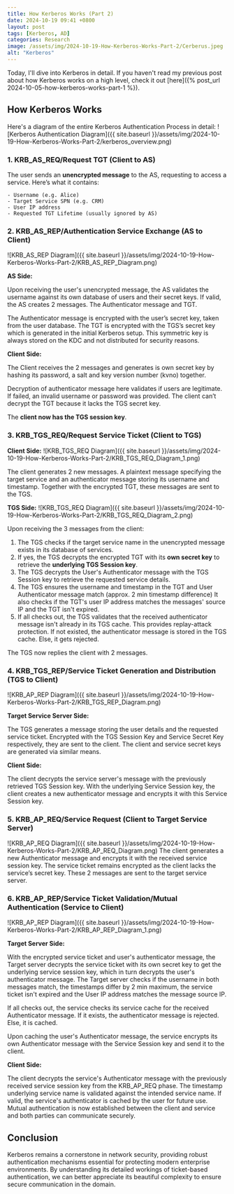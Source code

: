 ```yaml
---
title: How Kerberos Works (Part 2)
date: 2024-10-19 09:41 +0800
layout: post
tags: [Kerberos, AD]
categories: Research
image: /assets/img/2024-10-19-How-Kerberos-Works-Part-2/Cerberus.jpeg
alt: "Kerberos"
---
```


Today, I'll dive into Kerberos in detail. If you haven't read my previous post about how Kerberos works on a high level, check it out [here]({% post_url 2024-10-05-how-kerberos-works-part-1 %}).

## How Kerberos Works
Here's a diagram of the entire Kerberos Authentication Process in detail:
![Kerberos Authentication Diagram]({{ site.baseurl }}/assets/img/2024-10-19-How-Kerberos-Works-Part-2/kerberos_overview.png)

### 1. KRB_AS_REQ/Request TGT (Client to AS)
The user sends an **unencrypted message** to the AS, requesting to access a service. Here’s what it contains:

```
- Username (e.g. Alice)
- Target Service SPN (e.g. CRM)
- User IP address
- Requested TGT Lifetime (usually ignored by AS)
```

### 2. KRB_AS_REP/Authentication Service Exchange (AS to Client)
![KRB_AS_REP Diagram]({{ site.baseurl }}/assets/img/2024-10-19-How-Kerberos-Works-Part-2/KRB_AS_REP_Diagram.png)
    
**AS Side:**

Upon receiving the user's unencrypted message, the AS validates the username against its own database of users and their secret keys. If valid, the AS creates 2 messages. The Authenticator message and TGT.

The Authenticator message is encrypted with the user’s secret key, taken from the user database. The TGT is encrypted with the TGS’s secret key which is generated in the initial Kerberos setup. This symmetric key is always stored on the KDC and not distributed for security reasons.

**Client Side:**

The Client receives the 2 messages and generates is own secret key by hashing its password, a salt and key version number (kvno) together.

Decryption of authenticator message here validates if users are legitimate. If failed, an invalid username or password was provided. The client can’t decrypt the TGT because it lacks the TGS secret key. 

The **client now has the TGS session key**.

### 3. KRB_TGS_REQ/Request Service Ticket (Client to TGS)

**Client Side:**
![KRB_TGS_REQ Diagram]({{ site.baseurl }}/assets/img/2024-10-19-How-Kerberos-Works-Part-2/KRB_TGS_REQ_Diagram_1.png)

The client generates 2 new messages. A plaintext message specifying the target service and an authenticator message storing its username and timestamp. Together with the encrypted TGT, these messages are sent to the TGS.

**TGS Side:**
![KRB_TGS_REQ Diagram]({{ site.baseurl }}/assets/img/2024-10-19-How-Kerberos-Works-Part-2/KRB_TGS_REQ_Diagram_2.png)

Upon receiving the 3 messages from the client:

1. The TGS checks if the target service name in the unencrypted message exists in its database of services. 
2. If yes, the TGS decrypts the encrypted TGT with its **own secret key** to retrieve the **underlying TGS Session key**.
3. The TGS decrypts the User's Authenticator message with the TGS Session key to retrieve the requested service details.
4. The TGS ensures the username and timestamp in the TGT and User Authenticator message match (approx. 2 min timestamp difference) It also checks if the TGT's user IP address matches the messages' source IP and the TGT isn't expired.
5. If all checks out, the TGS validates that the received authenticator message isn't already in its TGS cache. This provides replay-attack protection. If not existed, the authenticator message is stored in the TGS cache. Else, it gets rejected.

The TGS now replies the client with 2 messages.

### 4. KRB_TGS_REP/Service Ticket Generation and Distribution (TGS to Client)
![KRB_AP_REP Diagram]({{ site.baseurl }}/assets/img/2024-10-19-How-Kerberos-Works-Part-2/KRB_TGS_REP_Diagram.png)

**Target Service Server Side:**

The TGS generates a message storing the user details and the requested service ticket. Encrypted with the TGS Session Key and Service Secret Key respectively, they are sent to the client. The client and service secret keys are generated via similar means.

**Client Side:**

The client decrypts the service server's message with the previously retrieved TGS Session key. With the underlying Service Session key, the client creates a new authenticator message and encrypts it with this Service Session key.

### 5. KRB_AP_REQ/Service Request (Client to Target Service Server)
![KRB_AP_REQ Diagram]({{ site.baseurl }}/assets/img/2024-10-19-How-Kerberos-Works-Part-2/KRB_AP_REQ_Diagram.png)
The client generates a new Authenticator message and encrypts it with the received service session key. The service ticket remains encrypted as the client lacks the service’s secret key. These 2 messages are sent to the target service server.

### 6. KRB_AP_REP/Service Ticket Validation/Mutual Authentication (Service to Client)
![KRB_AP_REP Diagram]({{ site.baseurl }}/assets/img/2024-10-19-How-Kerberos-Works-Part-2/KRB_AP_REP_Diagram_1.png)

**Target Server Side:**

With the encrypted service ticket and user's authenticator message, the Target server decrypts the service ticket with its own secret key to get the underlying service session key, which in turn decrypts the user's authenticator message. The Target server checks if the username in both messages match, the timestamps differ by 2 min maximum, the service ticket isn't expired and the User IP address matches the message source IP. 

If all checks out, the service checks its service cache for the received Authenticator message. If it exists, the authenticator message is rejected. Else, it is cached.

Upon caching the user's Authenticator message, the service encrypts its own Authenticator message with the Service Session key and send it to the client.

**Client Side:**

The client decrypts the service's Authenticator message with the previously received service session key from the KRB_AP_REQ phase. The timestamp underlying service name is validated against the intended service name. If valid, the service's authenticator is cached by the user for future use. Mutual authentication is now established between the client and service and both parties can communicate securely.

## Conclusion
Kerberos remains a cornerstone in network security, providing robust authentication mechanisms essential for protecting modern enterprise environments. By understanding its detailed workings of ticket-based authentication, we can better appreciate its beautiful complexity to ensure secure communication in the domain.